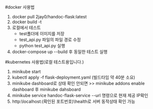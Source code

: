 #docker 사용법
1. docker pull 2jay0/handoc-flask:latest
2. docker build -t 
3. 로컬에서 테스트
     - test폴더에 이미지를 저장
     - test_api.py 파일의 파일 경로 수정
     - python test_api.py 실행
4. docker-compose up --build 후 동일한 테스트 실행


#kubernetes 사용법(로컬 테스트용입니다.)
1. minikube start
2. kubectl apply -f flask-deployment.yaml (빌드타임 약 40분 소요)
3. minikube dashboard로 상태 확인 안되면 >> minikube addons enable dashboard 후 minikube dahsboard
4. minikube service handoc-flask-service --url 명령으로 현재 제공 IP확인
5. http:\\localhost:(확인된 포트번호)\health로 서버 동작상태 확인 가능
